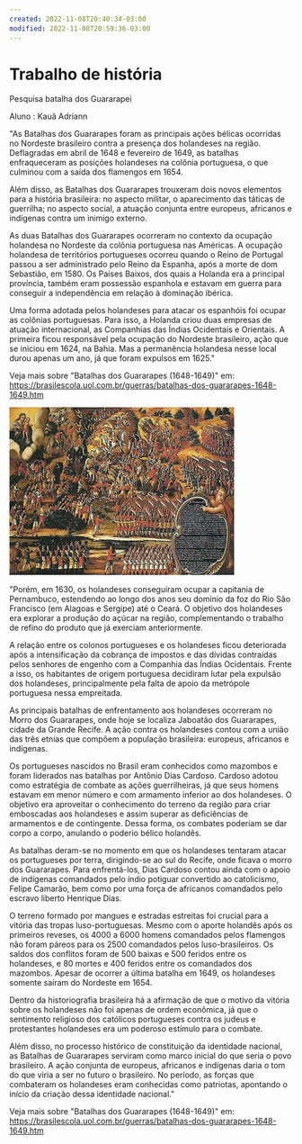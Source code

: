 ```yaml
---
created: 2022-11-08T20:40:34-03:00
modified: 2022-11-08T20:59:36-03:00
---
```


# Trabalho de história

Pesquisa batalha dos Guararapei 

Aluno : Kauã Adriann


"As Batalhas dos Guararapes foram as principais ações bélicas ocorridas no Nordeste brasileiro contra a presença dos holandeses na região. Deflagradas em abril de 1648 e fevereiro de 1649, as batalhas enfraqueceram as posições holandeses na colônia portuguesa, o que culminou com a saída dos flamengos em 1654.

Além disso, as Batalhas dos Guararapes trouxeram dois novos elementos para a história brasileira: no aspecto militar, o aparecimento das táticas de guerrilha; no aspecto social, a atuação conjunta entre europeus, africanos e indígenas contra um inimigo externo.

As duas Batalhas dos Guararapes ocorreram no contexto da ocupação holandesa no Nordeste da colônia portuguesa nas Américas. A ocupação holandesa de territórios portugueses ocorreu quando o Reino de Portugal passou a ser administrado pelo Reino da Espanha, após a morte de dom Sebastião, em 1580. Os Países Baixos, dos quais a Holanda era a principal província, também eram possessão espanhola e estavam em guerra para conseguir a independência em relação à dominação ibérica.

Uma forma adotada pelos holandeses para atacar os espanhóis foi ocupar as colônias portuguesas. Para isso, a Holanda criou duas empresas de atuação internacional, as Companhias das Índias Ocidentais e Orientais. A primeira ficou responsável pela ocupação do Nordeste brasileiro, ação que se iniciou em 1624, na Bahia. Mas a permanência holandesa nesse local durou apenas um ano, já que foram expulsos em 1625."

Veja mais sobre "Batalhas dos Guararapes (1648-1649)" em: https://brasilescola.uol.com.br/guerras/batalhas-dos-guararapes-1648-1649.htm


![Image](./0ea755edafe0ce2b4d4c53b92eef2298.jpg) 


"Porém, em 1630, os holandeses conseguiram ocupar a capitania de Pernambuco, estendendo ao longo dos anos seu domínio da foz do Rio São Francisco (em Alagoas e Sergipe) até o Ceará. O objetivo dos holandeses era explorar a produção do açúcar na região, complementando o trabalho de refino do produto que já exerciam anteriormente.

A relação entre os colonos portugueses e os holandeses ficou deteriorada após a intensificação da cobrança de impostos e das dívidas contraídas pelos senhores de engenho com a Companhia das Índias Ocidentais. Frente a isso, os habitantes de origem portuguesa decidiram lutar pela expulsão dos holandeses, principalmente pela falta de apoio da metrópole portuguesa nessa empreitada.

As principais batalhas de enfrentamento aos holandeses ocorreram no Morro dos Guararapes, onde hoje se localiza Jaboatão dos Guararapes, cidade da Grande Recife. A ação contra os holandeses contou com a união das três etnias que compõem a população brasileira: europeus, africanos e indígenas.

Os portugueses nascidos no Brasil eram conhecidos como mazombos e foram liderados nas batalhas por Antônio Dias Cardoso. Cardoso adotou como estratégia de combate as ações guerrilheiras, já que seus homens estavam em menor número e com armamento inferior ao dos holandeses. O objetivo era aproveitar o conhecimento do terreno da região para criar emboscadas aos holandeses e assim superar as deficiências de armamentos e de contingente. Dessa forma, os combates poderiam se dar corpo a corpo, anulando o poderio bélico holandês.

As batalhas deram-se no momento em que os holandeses tentaram atacar os portugueses por terra, dirigindo-se ao sul do Recife, onde ficava o morro dos Guararapes. Para enfrentá-los, Dias Cardoso contou ainda com o apoio de indígenas comandados pelo índio potiguar convertido ao catolicismo, Felipe Camarão, bem como por uma força de africanos comandados pelo escravo liberto Henrique Dias.

O terreno formado por mangues e estradas estreitas foi crucial para a vitória das tropas luso-portuguesas. Mesmo com o aporte holandês após os primeiros reveses, os 4000 a 6000 homens comandados pelos flamengos não foram páreos para os 2500 comandados pelos luso-brasileiros. Os saldos dos conflitos foram de 500 baixas e 500 feridos entre os holandeses, e 80 mortes e 400 feridos entre os comandados dos mazombos. Apesar de ocorrer a última batalha em 1649, os holandeses somente saíram do Nordeste em 1654.

Dentro da historiografia brasileira há a afirmação de que o motivo da vitória sobre os holandeses não foi apenas de ordem econômica, já que o sentimento religioso dos católicos portugueses contra os judeus e protestantes holandeses era um poderoso estímulo para o combate.

Além disso, no processo histórico de constituição da identidade nacional, as Batalhas de Guararapes serviram como marco inicial do que seria o povo brasileiro. A ação conjunta de europeus, africanos e indígenas daria o tom do que viria a ser no futuro o brasileiro. No período, as forças que combateram os holandeses eram conhecidas como patriotas, apontando o início da criação dessa identidade nacional."

Veja mais sobre "Batalhas dos Guararapes (1648-1649)" em: https://brasilescola.uol.com.br/guerras/batalhas-dos-guararapes-1648-1649.htm
